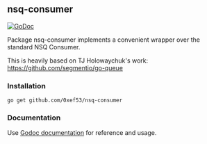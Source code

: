 nsq-consumer
------------

[![GoDoc](https://godoc.org/github.com/0xef53/nsq-consumer?status.svg)](https://godoc.org/github.com/0xef53/nsq-consumer)

Package nsq-consumer implements a convenient wrapper over the standard NSQ Consumer.

This is heavily based on TJ Holowaychuk's work: https://github.com/segmentio/go-queue

### Installation

    go get github.com/0xef53/nsq-consumer

### Documentation

Use [Godoc documentation](https://godoc.org/github.com/0xef53/nsq-consumer) for reference and usage.
